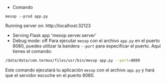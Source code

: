 * Comando
```
mesop --prod app.py
```
Running server on: http://localhost:32123
 * Serving Flask app 'mesop.server.server'
 * Debug mode: off
Para ejecutar `mesop` con el archivo `app.py` en el puerto 8080, puedes utilizar la bandera `--port` para especificar el puerto. Aquí tienes el comando:

```bash
/data/data/com.termux/files/usr/bin/mesop app.py --port=8080
```

Este comando ejecutará tu aplicación `mesop` con el archivo `app.py` y hará que el servidor escuche en el puerto 8080.
